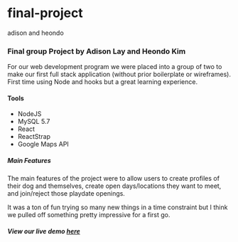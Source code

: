 # final-project
adison and heondo

### Final group Project by Adison Lay and Heondo Kim

For our web development program we were placed into a group of two to make our first full stack application 
(without prior boilerplate or wireframes). First time using Node and hooks but a great learning experience.

#### Tools
* NodeJS
* MySQL 5.7
* React
* ReactStrap
* Google Maps API

##### Main Features
The main features of the project were to allow users to create profiles of their dog and themselves, create
open days/locations they want to meet, and join/reject those playdate openings.

It was a ton of fun trying so many new things in a time constraint but I think we pulled off something pretty
impressive for a first go.

##### View our live demo [here](tindog.heondokim.com)
